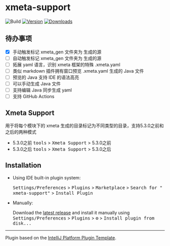 # xmeta-support

![Build](https://github.com/marioplus/xmeta-support/workflows/Build/badge.svg)
[![Version](https://img.shields.io/jetbrains/plugin/v/PLUGIN_ID.svg)](https://plugins.jetbrains.com/plugin/PLUGIN_ID)
[![Downloads](https://img.shields.io/jetbrains/plugin/d/PLUGIN_ID.svg)](https://plugins.jetbrains.com/plugin/PLUGIN_ID)

## 待办事项

- [x] 手动触发标记 xmeta_gen 文件夹为 生成的源
- [ ] 自动触发标记 xmeta_gen 文件夹为 生成的源
- [ ] 拓展 yaml 语言，识别 xmeta 框架的特殊 .xmeta.yaml
- [ ] 类似 markdown 插件拥有窗口预览 .xmeta.yaml 生成的 Java 文件
- [ ] 预览的 Java 支持 IDE 的语法高亮
- [ ] 可以手动生成 Java 文件
- [ ] 支持编辑 Java 同步生成 yaml
- [ ] 支持 GitHub Actions

<!-- Plugin description -->

## Xmeta Support

用于将每个模块下的 xmeta 生成的目录标记为不同类型的目录，支持5.3.0之前和之后的两种模式

- 5.3.0之前 <kbd>tools</kbd> > <kbd>Xmeta Support</kbd> </kbd> > <kbd> </kbd> 5.3.0之前 <kbd>
- 5.3.0之后 <kbd>tools</kbd> > <kbd>Xmeta Support</kbd> </kbd> > <kbd> </kbd> 5.3.0之后 <kbd>

<!-- Plugin description end -->

## Installation

- Using IDE built-in plugin system:

  <kbd>Settings/Preferences</kbd> > <kbd>Plugins</kbd> > <kbd>Marketplace</kbd> > <kbd>Search for "
  xmeta-support"</kbd> >
  <kbd>Install Plugin</kbd>

- Manually:

  Download the [latest release](https://github.com/marioplus/xmeta-support/releases/latest) and install it manually
  using
  <kbd>Settings/Preferences</kbd> > <kbd>Plugins</kbd> > <kbd>⚙️</kbd> > <kbd>Install plugin from disk...</kbd>

---
Plugin based on the [IntelliJ Platform Plugin Template][template].

[template]: https://github.com/JetBrains/intellij-platform-plugin-template

